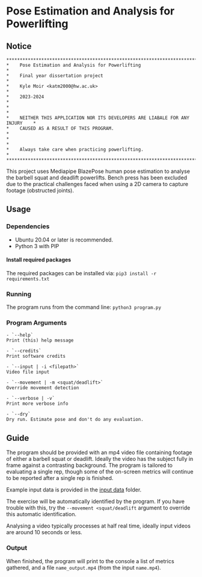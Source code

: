# Pose Estimation and Analysis for Powerlifting

## Notice
```
********************************************************************************
*    Pose Estimation and Analysis for Powerlifting                             *
*    Final year dissertation project                                           *
*    Kyle Moir <katm2000@hw.ac.uk>                                             *
*    2023-2024                                                                 *
*                                                                              *
*    NEITHER THIS APPLICATION NOR ITS DEVELOPERS ARE LIABALE FOR ANY INJURY    *
*    CAUSED AS A RESULT OF THIS PROGRAM.                                       *
*                                                                              *
*    Always take care when practicing powerlifting.                            *
********************************************************************************
```

This project uses Mediapipe BlazePose human pose estimation to analyse the barbell squat and deadlift powerlifts. Bench press has been excluded due to the practical challenges faced when using a 2D camera to capture footage (obstructed joints).

## Usage
### Dependencies
- Ubuntu 20.04 or later is recommended.
- Python 3 with PIP

#### Install required packages
The required packages can be installed via:
`pip3 install -r requirements.txt`

### Running
The program runs from the command line:
`python3 program.py`

### Program Arguments
    - `--help`
    Print (this) help message

    - `--credits`
    Print software credits

    - `--input | -i <filepath>`
    Video file input

    - `--movement | -m <squat/deadlift>`
    Override movement detection

    - `--verbose | -v`
    Print more verbose info

    - `--dry`
    Dry run. Estimate pose and don't do any evaluation.


## Guide
The program should be provided with an mp4 video file containing footage of either a barbell squat or deadlift. Ideally the video has the subject fully in frame against a contrasting background. The program is tailored to evaluating a single rep, though some of the on-screen metrics will continue to be reported after a single rep is finished.

Example input data is provided in the [input data](input_data) folder.

The exercise will be automatically identified by the program. If you have trouble with this, try the `--movement <squat/deadlift` argument to override this automatic identification.

Analysing a video typically processes at half real time, ideally input videos are around 10 seconds or less.

### Output
When finished, the program will print to the console a list of metrics gathered, and a file `name_output.mp4` (from the input `name.mp4`).

